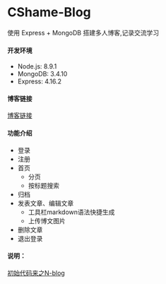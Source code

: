 # CShame-Blog

使用 Express + MongoDB 搭建多人博客,记录交流学习

#### 开发环境
* Node.js: 8.9.1
* MongoDB: 3.4.10
* Express: 4.16.2

#### 博客链接
[博客链接](http://blog.cshame.wang)

#### 功能介绍
* 登录
* 注册
* 首页
  * 分页
  * 按标题搜索
* 归档
* 发表文章、编辑文章
  * 工具栏markdown语法快捷生成
  * 上传博文图片
* 删除文章
* 退出登录

#### 说明：
[初始代码来之N-blog](https://github.com/nswbmw/N-blog)


